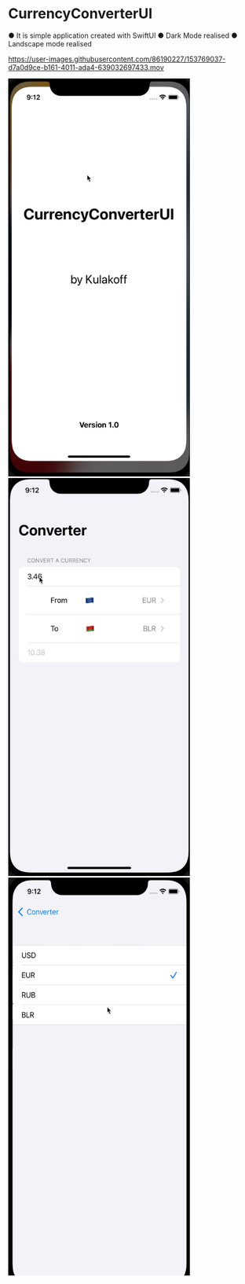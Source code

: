 # CurrencyConverterUI

● It is simple application created with SwiftUI
● Dark Mode realised
● Landscape mode realised


https://user-images.githubusercontent.com/86190227/153769037-d7a0d9ce-b161-4011-ada4-639032697433.mov

<img src="https://github.com/UladzimirKulakou/CurrencyConverterUI/blob/main/Screen%20Shot%202022-02-13%20at%209.28.42%20PM.png" width="370" height="810" />
<img src="https://github.com/UladzimirKulakou/CurrencyConverterUI/blob/main/Screen%20Shot%202022-02-13%20at%209.29.30%20PM.png" width="370" height="810" />
<img src="https://github.com/UladzimirKulakou/CurrencyConverterUI/blob/main/Screen%20Shot%202022-02-13%20at%209.29.57%20PM.png" width="370" height="810" />
